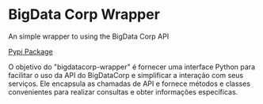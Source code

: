 # BigData Corp Wrapper

An simple wrapper to using the BigData Corp API

[Pypi Package](https://pypi.org/project/bigdatacorp-wrapper/)


O objetivo do "bigdatacorp-wrapper" é fornecer uma interface Python para facilitar o uso da API do BigDataCorp e simplificar a interação com seus serviços. Ele encapsula as chamadas de API e fornece métodos e classes convenientes para realizar consultas e obter informações específicas.

